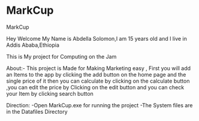 # MarkCup
MarkCup

Hey Welcome
My Name is Abdella Solomon,I am 15 years old and I live in Addis Ababa,Ethiopia

This is My project for Computing on the Jam

About:-
    This project is Made for Making Marketing easy , First you will add an Items to the app by clicking the add button on the home page and the single price of it then you can calculate by clicking on the calculate button ,you can edit the price by Clicking on the edit button and you can check your Item by clicking search button 

Direction:
    -Open MarkCup.exe for running the project
    -The System files are in the Datafiles Directory
